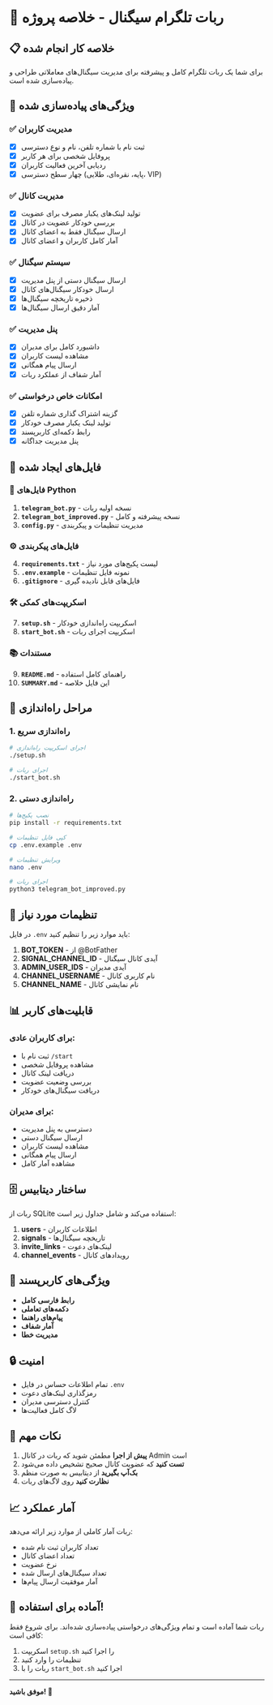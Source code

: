 # 🤖 ربات تلگرام سیگنال - خلاصه پروژه

## 📋 خلاصه کار انجام شده

برای شما یک ربات تلگرام کامل و پیشرفته برای مدیریت سیگنال‌های معاملاتی طراحی و پیاده‌سازی شده است.

## 🎯 ویژگی‌های پیاده‌سازی شده

### ✅ مدیریت کاربران
- [x] ثبت نام با شماره تلفن، نام و نوع دسترسی
- [x] پروفایل شخصی برای هر کاربر
- [x] ردیابی آخرین فعالیت کاربران
- [x] چهار سطح دسترسی (پایه، نقره‌ای، طلایی، VIP)

### ✅ مدیریت کانال
- [x] تولید لینک‌های یکبار مصرف برای عضویت
- [x] بررسی خودکار عضویت در کانال
- [x] ارسال سیگنال فقط به اعضای کانال
- [x] آمار کامل کاربران و اعضای کانال

### ✅ سیستم سیگنال
- [x] ارسال سیگنال دستی از پنل مدیریت
- [x] ارسال خودکار سیگنال‌های کانال
- [x] ذخیره تاریخچه سیگنال‌ها
- [x] آمار دقیق ارسال سیگنال‌ها

### ✅ پنل مدیریت
- [x] داشبورد کامل برای مدیران
- [x] مشاهده لیست کاربران
- [x] ارسال پیام همگانی
- [x] آمار شفاف از عملکرد ربات

### ✅ امکانات خاص درخواستی
- [x] گزینه اشتراک گذاری شماره تلفن
- [x] تولید لینک یکبار مصرف خودکار
- [x] رابط دکمه‌ای کاربرپسند
- [x] پنل مدیریت جداگانه

## 📁 فایل‌های ایجاد شده

### 🐍 فایل‌های Python
1. **`telegram_bot.py`** - نسخه اولیه ربات
2. **`telegram_bot_improved.py`** - نسخه پیشرفته و کامل
3. **`config.py`** - مدیریت تنظیمات و پیکربندی

### ⚙️ فایل‌های پیکربندی
4. **`requirements.txt`** - لیست پکیج‌های مورد نیاز
5. **`.env.example`** - نمونه فایل تنظیمات
6. **`.gitignore`** - فایل‌های قابل نادیده گیری

### 🛠️ اسکریپت‌های کمکی
7. **`setup.sh`** - اسکریپت راه‌اندازی خودکار
8. **`start_bot.sh`** - اسکریپت اجرای ربات

### 📚 مستندات
9. **`README.md`** - راهنمای کامل استفاده
10. **`SUMMARY.md`** - این فایل خلاصه

## 🚀 مراحل راه‌اندازی

### 1. راه‌اندازی سریع
```bash
# اجرای اسکریپت راه‌اندازی
./setup.sh

# اجرای ربات
./start_bot.sh
```

### 2. راه‌اندازی دستی
```bash
# نصب پکیج‌ها
pip install -r requirements.txt

# کپی فایل تنظیمات
cp .env.example .env

# ویرایش تنظیمات
nano .env

# اجرای ربات
python3 telegram_bot_improved.py
```

## 🔧 تنظیمات مورد نیاز

در فایل `.env` باید موارد زیر را تنظیم کنید:

1. **BOT_TOKEN** - از @BotFather
2. **SIGNAL_CHANNEL_ID** - آیدی کانال سیگنال
3. **ADMIN_USER_IDS** - آیدی مدیران
4. **CHANNEL_USERNAME** - نام کاربری کانال
5. **CHANNEL_NAME** - نام نمایشی کانال

## 📊 قابلیت‌های کاربر

### برای کاربران عادی:
- ثبت نام با `/start`
- مشاهده پروفایل شخصی
- دریافت لینک کانال
- بررسی وضعیت عضویت
- دریافت سیگنال‌های خودکار

### برای مدیران:
- دسترسی به پنل مدیریت
- ارسال سیگنال دستی
- مشاهده لیست کاربران
- ارسال پیام همگانی
- مشاهده آمار کامل

## 🗄️ ساختار دیتابیس

ربات از SQLite استفاده می‌کند و شامل جداول زیر است:

1. **users** - اطلاعات کاربران
2. **signals** - تاریخچه سیگنال‌ها
3. **invite_links** - لینک‌های دعوت
4. **channel_events** - رویدادهای کانال

## 🎨 ویژگی‌های کاربرپسند

- **رابط فارسی کامل**
- **دکمه‌های تعاملی**
- **پیام‌های راهنما**
- **آمار شفاف**
- **مدیریت خطا**

## 🔒 امنیت

- تمام اطلاعات حساس در فایل `.env`
- رمزگذاری لینک‌های دعوت
- کنترل دسترسی مدیران
- لاگ کامل فعالیت‌ها

## 🌟 نکات مهم

1. **پیش از اجرا** مطمئن شوید که ربات در کانال Admin است
2. **تست کنید** که عضویت کانال صحیح تشخیص داده می‌شود
3. **بک‌آپ بگیرید** از دیتابیس به صورت منظم
4. **نظارت کنید** روی لاگ‌های ربات

## 📈 آمار عملکرد

ربات آمار کاملی از موارد زیر ارائه می‌دهد:
- تعداد کاربران ثبت نام شده
- تعداد اعضای کانال
- نرخ عضویت
- تعداد سیگنال‌های ارسال شده
- آمار موفقیت ارسال پیام‌ها

## 🚀 آماده برای استفاده!

ربات شما آماده است و تمام ویژگی‌های درخواستی پیاده‌سازی شده‌اند. برای شروع فقط کافی است:

1. اسکریپت `setup.sh` را اجرا کنید
2. تنظیمات را وارد کنید
3. ربات را با `start_bot.sh` اجرا کنید

---

**موفق باشید! 🎉**